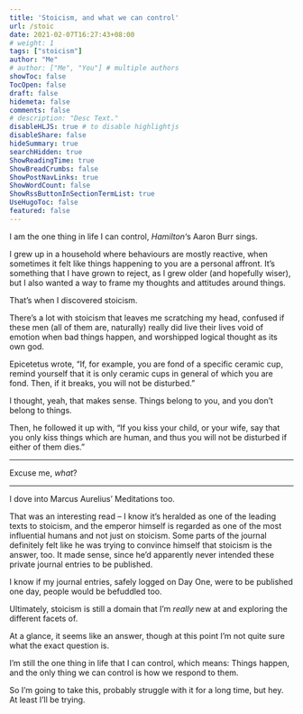 ```yaml
---
title: 'Stoicism, and what we can control'
url: /stoic
date: 2021-02-07T16:27:43+08:00
# weight: 1
tags: ["stoicism"]
author: "Me"
# author: ["Me", "You"] # multiple authors
showToc: false
TocOpen: false
draft: false
hidemeta: false
comments: false
# description: "Desc Text."
disableHLJS: true # to disable highlightjs
disableShare: false
hideSummary: true
searchHidden: true
ShowReadingTime: true
ShowBreadCrumbs: false
ShowPostNavLinks: true
ShowWordCount: false
ShowRssButtonInSectionTermList: true
UseHugoToc: false
featured: false
---
```


I am the one thing in life I can control, *Hamilton*‘s Aaron Burr sings.

I grew up in a household where behaviours are mostly reactive, when sometimes it felt like things happening to you are a personal affront. It’s something that I have grown to reject, as I grew older (and hopefully wiser), but I also wanted a way to frame my thoughts and attitudes around things.

That’s when I discovered stoicism.

There’s a lot with stoicism that leaves me scratching my head, confused if these men (all of them are, naturally) really did live their lives void of emotion when bad things happen, and worshipped logical thought as its own god.

Epicetetus wrote, “If, for example, you are fond of a specific ceramic cup, remind yourself that it is only ceramic cups in general of which you are fond. Then, if it breaks, you will not be disturbed.”

I thought, yeah, that makes sense. Things belong to you, and you don’t belong to things.

Then, he followed it up with, “If you kiss your child, or your wife, say that you only kiss things which are human, and thus you will not be disturbed if either of them dies.”

***

Excuse me, *what*?

***

I dove into Marcus Aurelius’ Meditations too.

That was an interesting read – I know it’s heralded as one of the leading texts to stoicism, and the emperor himself is regarded as one of the most influential humans and not just on stoicism. Some parts of the journal definitely felt like he was trying to convince himself that stoicism is the answer, too. It made sense, since he’d apparently never intended these private journal entries to be published.

I know if my journal entries, safely logged on Day One, were to be published one day, people would be befuddled too.

Ultimately, stoicism is still a domain that I’m *really* new at and exploring the different facets of.

At a glance, it seems like an answer, though at this point I’m not quite sure what the exact question is.

I’m still the one thing in life that I can control, which means: Things happen, and the only thing we can control is how we respond to them.

So I’m going to take this, probably struggle with it for a long time, but hey. At least I’ll be trying.